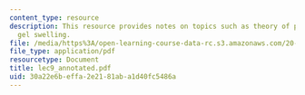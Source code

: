 ```yaml
---
content_type: resource
description: This resource provides notes on topics such as theory of polyelectrolyte
  gel swelling.
file: /media/https%3A/open-learning-course-data-rc.s3.amazonaws.com/20-462j-molecular-principles-of-biomaterials-spring-2006/30a22e6beffa2e2181aba1d40fc5486a_lec9_annotated.pdf
file_type: application/pdf
resourcetype: Document
title: lec9_annotated.pdf
uid: 30a22e6b-effa-2e21-81ab-a1d40fc5486a
---
```

